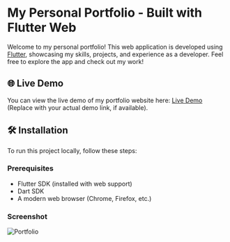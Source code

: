 # My Personal Portfolio - Built with Flutter Web

Welcome to my personal portfolio! This web application is developed using [Flutter](https://flutter.dev/), showcasing my skills, projects, and experience as a developer. Feel free to explore the app and check out my work!

## 🌐 Live Demo

You can view the live demo of my portfolio website here: [Live Demo](https://thushar-portfolio.netlify.app) (Replace with your actual demo link, if available).

## 🛠️ Installation

To run this project locally, follow these steps:

### Prerequisites

- Flutter SDK (installed with web support)
- Dart SDK
- A modern web browser (Chrome, Firefox, etc.)

### Screenshot
![Portfolio](screenshots/ss1.png)
